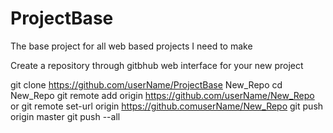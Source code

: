 # ProjectBase
The base project for all web based projects I need to make


Create a repository through gitbhub web interface for your new project


git clone https://github.com/userName/ProjectBase New_Repo
cd New_Repo
git remote add origin  https://github.com/userName/New_Repo
or
git remote set-url origin https://github.comuserName/New_Repo
git push origin master
git push --all
